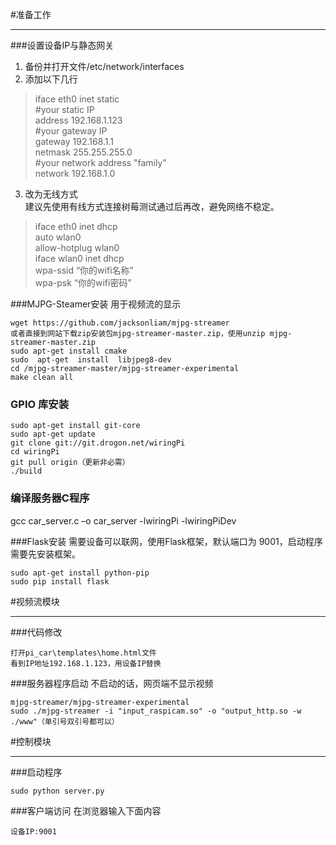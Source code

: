 ﻿#准备工作
***
###设置设备IP与静态网关
1. 备份并打开文件/etc/network/interfaces
2. 添加以下几行  
>iface eth0 inet static  
\#your static IP  
address 192.168.1.123    
\#your gateway IP  
gateway 192.168.1.1  
netmask 255.255.255.0  
\#your network address "family"  
network 192.168.1.0
3. 改为无线方式  
建议先使用有线方式连接树莓测试通过后再改，避免网络不稳定。  
>iface eth0 inet dhcp  
auto wlan0  
allow-hotplug wlan0  
iface wlan0 inet dhcp  
wpa-ssid “你的wifi名称”  
wpa-psk “你的wifi密码”  


###MJPG-Steamer安装
用于视频流的显示

    wget https://github.com/jacksonliam/mjpg-streamer
    或者直接到网站下载zip安装包mjpg-streamer-master.zip，使用unzip mjpg-streamer-master.zip
    sudo apt-get install cmake  
    sudo  apt-get  install  libjpeg8-dev 
    cd /mjpg-streamer-master/mjpg-streamer-experimental
    make clean all

### GPIO 库安装

    sudo apt-get install git-core
    sudo apt-get update
    git clone git://git.drogon.net/wiringPi
    cd wiringPi
    git pull origin（更新非必需）
    ./build

### 编译服务器C程序
gcc car_server.c –o car_server  -lwiringPi -lwiringPiDev

###Flask安装
需要设备可以联网，使用Flask框架，默认端口为 9001，启动程序需要先安装框架。

    sudo apt-get install python-pip
    sudo pip install flask


#视频流模块
***
###代码修改

    打开pi_car\templates\home.html文件
    看到IP地址192.168.1.123，用设备IP替换

###服务器程序启动
不启动的话，网页端不显示视频

    mjpg-streamer/mjpg-streamer-experimental
    sudo ./mjpg-streamer -i "input_raspicam.so" -o "output_http.so -w ./www"（单引号双引号都可以）

#控制模块
***
###启动程序

    sudo python server.py

###客户端访问
在浏览器输入下面内容

    设备IP:9001